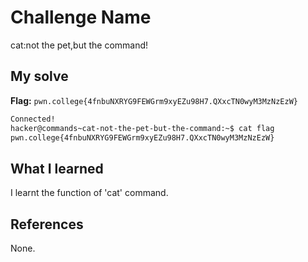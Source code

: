 # Challenge Name
cat:not the pet,but the command!

## My solve
**Flag:** `pwn.college{4fnbuNXRYG9FEWGrm9xyEZu98H7.QXxcTN0wyM3MzNzEzW}`

```bash
Connected!
hacker@commands~cat-not-the-pet-but-the-command:~$ cat flag
pwn.college{4fnbuNXRYG9FEWGrm9xyEZu98H7.QXxcTN0wyM3MzNzEzW}
```

## What I learned
I learnt the function of 'cat' command.
## References 
None.
